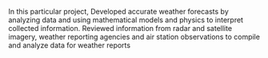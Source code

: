 In this particular project, Developed accurate weather forecasts by analyzing data and using mathematical models and physics to interpret collected information. Reviewed information from radar and satellite imagery, weather reporting agencies and air station observations to compile and analyze data for weather reports
